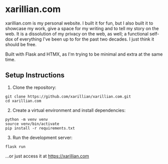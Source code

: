 # xarillian.com

xarillian.com is my personal website. I built it for fun, but I also built it to showcase my work, give a space for my
writing and to tell my story on the web. It is a dissolution of my privacy on the web, as well; a functional self-dox
of everything I've been up to for the past two decades. I just think it should be free.

Built with Flask and HTMX, as I'm trying to be minimal and extra at the same time.

## Setup Instructions
1. Clone the repository:

```
git clone https://github.com/xarillian/xarillian.com.git
cd xarillian.com
```

2. Create a virtual environment and install dependencies:

```
python -m venv venv
source venv/bin/activate
pip install -r requirements.txt
```

3. Run the development server:

```
flask run
```

...or just access it at https://xarillian.com